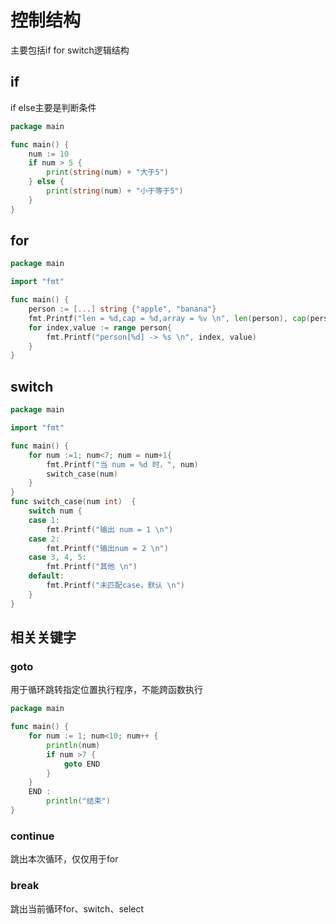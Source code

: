 # 控制结构
主要包括if for switch逻辑结构
## if
if else主要是判断条件

```go
package main

func main() {
	num := 10
	if num > 5 {
		print(string(num) + "大于5")
	} else {
		print(string(num) + "小于等于5")
	}
}

```
## for
```go
package main

import "fmt"

func main() {
	person := [...] string {"apple", "banana"}
	fmt.Printf("len = %d,cap = %d,array = %v \n", len(person), cap(person), person)
	for index,value := range person{
		fmt.Printf("person[%d] -> %s \n", index, value)
	}
}
```

## switch
```go
package main

import "fmt"

func main() {
	for num :=1; num<7; num = num+1{
		fmt.Printf("当 num = %d 时，", num)
		switch_case(num)
	}
}
func switch_case(num int)  {
	switch num {
	case 1:
		fmt.Printf("输出 num = 1 \n")
	case 2:
		fmt.Printf("输出num = 2 \n")
	case 3, 4, 5:
		fmt.Printf("其他 \n")
	default:
		fmt.Printf("未匹配case，默认 \n")
	}
}
```

## 相关关键字
### goto
用于循环跳转指定位置执行程序，不能跨函数执行

```go
package main

func main() {
	for num := 1; num<10; num++ {
		println(num)
		if num >7 {
			goto END
		}
	}
	END :
		println("结束")
}
```
### continue
跳出本次循环，仅仅用于for

### break
跳出当前循环for、switch、select
